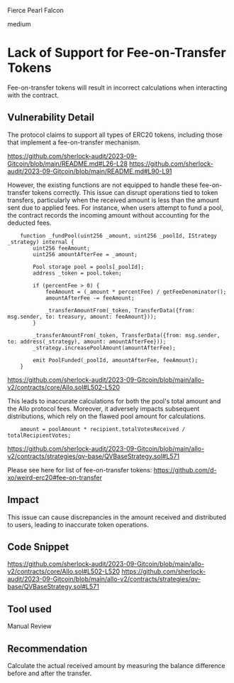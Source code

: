 Fierce Pearl Falcon

medium

# Lack of Support for Fee-on-Transfer Tokens

Fee-on-transfer tokens will result in incorrect calculations when interacting with the contract.

## Vulnerability Detail

The protocol claims to support all types of ERC20 tokens, including those that implement a fee-on-transfer mechanism.

https://github.com/sherlock-audit/2023-09-Gitcoin/blob/main/README.md#L26-L28
https://github.com/sherlock-audit/2023-09-Gitcoin/blob/main/README.md#L90-L91

However, the existing functions are not equipped to handle these fee-on-transfer tokens correctly. This issue can disrupt operations tied to token transfers, particularly when the received amount is less than the amount sent due to applied fees. For instance, when users attempt to fund a pool, the contract records the incoming amount without accounting for the deducted fees.

        function _fundPool(uint256 _amount, uint256 _poolId, IStrategy _strategy) internal {
            uint256 feeAmount;
            uint256 amountAfterFee = _amount;

            Pool storage pool = pools[_poolId];
            address _token = pool.token;

            if (percentFee > 0) {
                feeAmount = (_amount * percentFee) / getFeeDenominator();
                amountAfterFee -= feeAmount;

                _transferAmountFrom(_token, TransferData({from: msg.sender, to: treasury, amount: feeAmount}));
            }

            _transferAmountFrom(_token, TransferData({from: msg.sender, to: address(_strategy), amount: amountAfterFee}));
            _strategy.increasePoolAmount(amountAfterFee);

            emit PoolFunded(_poolId, amountAfterFee, feeAmount);
        }

https://github.com/sherlock-audit/2023-09-Gitcoin/blob/main/allo-v2/contracts/core/Allo.sol#L502-L520

This leads to inaccurate calculations for both the pool's total amount and the Allo protocol fees. Moreover, it adversely impacts subsequent distributions, which rely on the flawed pool amount for calculations.

        amount = poolAmount * recipient.totalVotesReceived / totalRecipientVotes;

https://github.com/sherlock-audit/2023-09-Gitcoin/blob/main/allo-v2/contracts/strategies/qv-base/QVBaseStrategy.sol#L571

Please see here for list of fee-on-transfer tokens: https://github.com/d-xo/weird-erc20#fee-on-transfer

## Impact

This issue can cause discrepancies in the amount received and distributed to users, leading to inaccurate token operations.

## Code Snippet

https://github.com/sherlock-audit/2023-09-Gitcoin/blob/main/allo-v2/contracts/core/Allo.sol#L502-L520
https://github.com/sherlock-audit/2023-09-Gitcoin/blob/main/allo-v2/contracts/strategies/qv-base/QVBaseStrategy.sol#L571

## Tool used

Manual Review

## Recommendation

Calculate the actual received amount by measuring the balance difference before and after the transfer. 